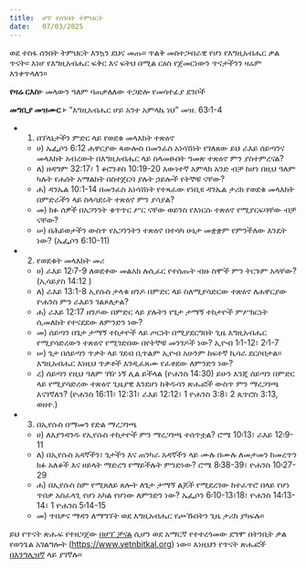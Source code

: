 ```yaml
---
title:  ሆፕ የሰንበት ትምህርት
date:   07/03/2025
---
```


ወደ ተስፋ ሰንበት ትምህርት እንኳን ደህና መጡ። ጥልቅ መስተጋብራዊ የሆነ የእግዚአብሔር ቃል ጥናት። እነሆ የእግዚአብሔር ፍቅር እና ፍትህ በሚል ርዕስ የጀመርነውን ጥናታችንን ዛሬም እንቀጥላለን።

**የዛሬ ርእስ፦** መላውን ዓለም ባጠቃለለው ተጋድሎ የመሳተፊያ ደንቦች

**መግቢያ መዝሙር ፦** “እግዚአብሔር ሆይ አንተ አምላኬ ነህ” መዝ. 63፡1-4

- 1) በፕላኔታችን ምድር ላይ የወደቁ መላእክት ተጽዕኖ
	- ሀ) ኤፌሶን 6:12 ሐዋርያው ጳውሎስ በመንፈስ አነሳሽነት የገለጸው ይህ ራእይ ሰይጣንና መላእክት አብረውት በእግዚአብሔር ላይ ስላመፁበት ዓመጽ ተጽዕኖ ምን ያስተምረናል?
	- ለ) ዘዳግም 32:17፣ 1 ቆሮንቶስ 10:19-20 እውነተኛ አምላክ አንድ ብቻ ከሆነ በዚህ ዓለም ካሉት የሐሰት አማልክት በስተጀርባ ያሉት ኃይሎች የትኞቹ ናቸው?
	- ሐ) ዳንኤል 10:1-14 በመንፈስ አነሳሽነት የተጻፈው የነቢዩ ዳንኤል ታሪክ የወደቁ መላእክት በምድራችን ላይ ስላሳደሩት ተጽዕኖ ምን ያሳያል?
	- መ) ክፉ ሰዎች በአጋንንት ቁጥጥር ሥር ናቸው ወይንስ የእነርሱ ተጽዕኖ የሚያርፍባቸው ብቻ ናቸው?
	- ሠ) በሕይወታችን ውስጥ የአጋንንትን ተጽዕኖ በተሳካ ሁኔታ መቋቋም የምንችለው እንዴት ነው? (ኤፌሶን 6:10-11)
- 2) የወደቁት መላእክት መሪ
	- ሀ) ራእይ 12፡7-9 ለወደቀው መልአክ ሉሲፈር የተሰጡት ብዙ ስሞች ምን ትርጉም አላቸው? (ኢሳይያስ 14:12 )
	- ለ) ራእይ 13:1-8 ኢየሱስ ታላቁ ዘንዶ በምድር ላይ ስለሚያሳድርው ተጽዕኖ ለሐዋርያው ዮሐንስ ምን ራእይን ገልጾለታል?
	- ሐ) ራእይ 12:17 ዘንዶው በምድር ላይ ያሉትን የጌታ ታማኝ ተከታዮች ምሥክርነት ሲመለከት የተናደደው ለምንድን ነው?
	- መ) ሰይጣን በጌታ ታማኝ ተከታዮች ላይ ጦርነት በሚያደርግበት ጊዜ እግዚአብሔር የሚያሳድረውን ተጽዕኖ የሚገድበው በየትኞቹ መንገዶች ነው?  ኢዮብ 1፡1-12፣ 2፡1-7
	- ሠ) ጌታ በሰይጣን ጥቃት ላይ ገደብ ቢጥልም ኢዮብ አሁንም ከፍተኛ ኪሳራ ደርሶበታል። እግዚአብሔር እነዚህ ጥቃቶች እንዲፈጸሙ የፈቀደው ለምንድን ነው?
	- ረ) ሰይጣን የዚህ ዓለም ገዥ ነኝ ሊል ይችላል (ዮሐንስ 14:30) ይሁን እንጂ ሰይጣን በምድር ላይ የሚያሳድረው ተጽዕኖ ጊዜያዊ እንደሆነ ከቅዱሳን ጽሑፎች ውስጥ ምን ማረጋገጫ እናገኛለን? (ዮሐንስ 16:11፣ 12:31፣ ራእይ 12:12፣ 1 ዮሐንስ 3:8፣ 2 ጴጥሮስ 3:13, ወዘተ.)
- 3) በኢየሱስ በማመን የድል ማረጋገጫ
	- ሀ) ለእያንዳንዱ የኢየሱስ ተከታዮች ምን ማረጋገጫ ተሰጥቷል? ሮሜ 10፡13፣ ራእይ 12፡9-11
	- ለ) በኢየሱስ አዳኛችን፣ ጌታችን እና ጠንካራ አዳኛችን ላይ ሙሉ በሙሉ ለመታመን ከመረጥን ክፉ አለቆች እና ሀይላት ማድረግ የማይችሉት ምንድነው? ሮሜ 8፡38-39፣ ዮሐንስ 10፡27-29
	- ሐ) በኢየሱስ ስም የሚጸለይ ጸሎት ለጌታ ታማኝ ልጆች የሚደረገው ከተፈጥሮ በላይ የሆነ ጥበቃ አስፈላጊ የሆነ አካል የሆነው ለምንድን ነው? ኤፌሶን 6፡10-13፣18፣ ዮሐንስ 14፡13-14፣ 1 ዮሐንስ 5፡14-15
	- መ) ጥበቃና ማዳን ለማግኘት ወደ እግዚአብሔር የጮኹበትን ጊዜ ታሪክ ያካፍሉ።

ይህ የጥናት ጽሑፍ የተዘጋጀው [በሆፕ ቻናል](https://www.hopetv.org/hopess/)  ሲሆን ወደ አማርኛ የተተረጎመው ደግሞ በትንቢት ቃል የወንጌል አገልግሎት (https://www.yetnbitkal.org) ነው። እነዚህን የጥናት ጽሑፎች [በእንግሊዝኛ](https://www.hopetv.org/shows/hopess/study-guides/) ላይ ያገኛሉ።